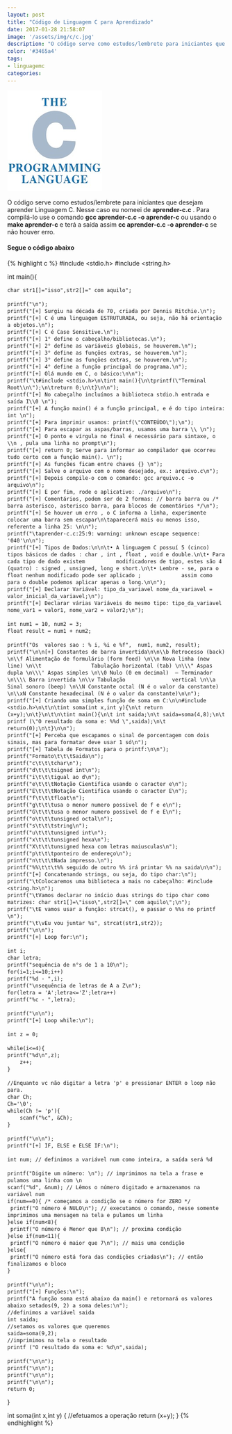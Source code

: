 ```yaml
---
layout: post
title: "Código de Linguagem C para Aprendizado"
date: 2017-01-28 21:58:07
image: '/assets/img/c/c.jpg'
description: "O código serve como estudos/lembrete para iniciantes que desejam aprender Linguagem C."
color: '#3465a4'
tags:
- linguagemc
categories:
---
```


![Linguagem C para Aprendizado](/assets/img/c/c.jpg)

O código serve como estudos/lembrete para iniciantes que desejam aprender Linguagem C. Nesse caso eu nomeei de __aprender-c.c__ . Para compilá-lo use o comando __gcc aprender-c.c -o aprender-c__ ou usando o __make aprender-c__ e terá a saída assim **cc     aprender-c.c   -o aprender-c** se não houver erro.

#### Segue o código abaixo
{% highlight c %}
#include <stdio.h>
#include <string.h>

int main(){

	char str1[]="isso",str2[]=" com aquilo";
	
	printf("\n");
	printf("[+] Surgiu na década de 70, criada por Dennis Ritchie.\n");
	printf("[+] C é uma linguagem ESTRUTURADA, ou seja, não há orientação a objetos.\n");
	printf("[+] C é Case Sensitive.\n");
	printf("[+] 1° define o cabeçalho/bibliotecas.\n");
	printf("[+] 2° define as variáveis globais, se houverem.\n");
	printf("[+] 3° define as funções extras, se houverem.\n");
	printf("[+] 3° define as funções extras, se houverem.\n");
	printf("[+] 4° define a função principal do programa.\n");
	printf("[+] Olá mundo em C, o básico:\n\n");
	printf("\t#include <stdio.h>\n\tint main(){\n\tprintf(\"Terminal Root\\n\");\n\treturn 0;\n\t}\n\n");
	printf("[+] No cabeçalho incluímos a biblioteca stdio.h entrada e saída I\\0 \n");
	printf("[+] A função main() é a função principal, e é do tipo inteira: int \n");
	printf("[+] Para imprimir usamos: printf(\"CONTEÚDO\");\n");
	printf("[+] Para escapar as aspas/barras, usamos uma barra \\ \n");
	printf("[+] O ponto e vírgula no final é necessário para sintaxe, o \\n , pula uma linha no prompt\n");
	printf("[+] return 0; Serve para informar ao compilador que ocorreu tudo certo com a função main(). \n");
	printf("[+] As funções ficam entre chaves {} \n");
	printf("[+] Salve o arquivo com o nome desejado, ex.: arquivo.c\n");
	printf("[+] Depois compile-o com o comando: gcc arquivo.c -o arquivo\n");
	printf("[+] E por fim, rode o aplicativo: ./arquivo\n");
	printf("[+] Comentários, podem ser de 2 formas: // barra barra ou /* barra asterisco, asterisco barra, para blocos de comentários */\n");
	printf("[+] Se houver um erro , o C informa a linha, experimente colocar uma barra sem escapar\n\taparecerá mais ou menos isso, referente a linha 25: \n\n");
	printf("\taprender-c.c:25:9: warning: unknown escape sequence: '040'\n\n");
	printf("[+] Tipos de Dados:\n\n\t• A linguagem C possuí 5 (cinco) tipos básicos de dados : char , int , float , void e double.\n\t• Para cada tipo de dado existem 			modificadores de tipo, estes são 4 (quatro) : signed , unsigned, long e short.\n\t• Lembre - se, para o float nenhum modificado pode ser aplicado ; 			assim como para o double podemos aplicar apenas o long.\n\n");
	printf("[+] Declarar Variável: tipo_da_variavel nome_da_variavel = valor_inicial_da_variavel;\n");
	printf("[+] Declarar várias Variáveis do mesmo tipo: tipo_da_variavel nome_var1 = valor1, nome_var2 = valor2;\n");
	
	int num1 = 10, num2 = 3;
	float result = num1 + num2;
	
	printf("Os  valores sao : % i, %i e %f",  num1, num2, result);
	printf("\n\n[+] Constantes de barra invertida\n\n\\b Retrocesso (back) \n\\f Alimentação de formulário (form feed) \n\\n Nova linha (new line) \n\\t 				Tabulação horizontal (tab) \n\\\" Aspas dupla \n\\\' Aspas simples \n\\0 Nulo (0 em decimal)  – Terminador \n\\\\ Barra invertida \n\\v Tabulação 				vertical \n\\a Sinal sonoro (beep) \n\\N Constante octal (N é o valor da constante) \n\\xN Constante hexadecimal (N é o valor da constante)\n\n");
	printf("[+] Criando uma simples função de soma em C:\n\n#include <stdio.h>\n\t\n\tint soma(int x,int y){\n\t return (x+y);\n\t}\n\t\n\tint main(){\n\t int saida;\n\t saida=soma(4,8);\n\t printf (\"O resultado da soma e: %%d \",saida);\n\t return(0);\n\t}\n\n");
	printf("[+] Perceba que escapamos o sinal de porcentagem com dois sinais, mas para formatar deve usar 1 só\n");
	printf("[+] Tabela de Formatos para o printf:\n\n");
	printf("Formato\t\t\tSaida\n");
	printf("c\t\t\tchar\n");
	printf("d\t\t\tsigned int\n");
	printf("i\t\t\tigual ao d\n");
	printf("e\t\t\tNotação Cientifica usando o caracter e\n");
	printf("E\t\t\tNotação Cientifica usando o caracter E\n");
	printf("f\t\t\tfloat\n");
	printf("g\t\t\tusa o menor numero possivel de f e e\n");
	printf("G\t\t\tusa o menor numero possivel de f e E\n");
	printf("o\t\t\tunsigned octal\n");
	printf("s\t\t\tstring\n");
	printf("u\t\t\tunsigned int\n");
	printf("x\t\t\tunsigned hexa\n");
	printf("X\t\t\tunsigned hexa com letras maiusculas\n");
	printf("p\t\t\tponteiro de endereço\n");
	printf("n\t\t\tNada impresso.\n");
	printf("%%\t\t\t%% seguido de outro %% irá printar %% na saida\n\n");
	printf("[+] Concatenando strings, ou seja, do tipo char:\n");
	printf("\tColocaremos uma biblioteca a mais no cabeçalho: #include <string.h>\n");
	printf("\tVamos declarar no início duas strings do tipo char como matrizes: char str1[]=\"isso\",str2[]=\" com aquilo\";\n");
	printf("\tE vamos usar a função: strcat(), e passar o %%s no printf \n");
	printf("\t\vEu vou juntar %s", strcat(str1,str2));
	printf("\n\n");
	printf("[+] Loop for:\n");
	
	int i;
 	char letra;
	printf("sequência de n°s de 1 a 10\n");
 	for(i=1;i<=10;i++)
 	printf("%d - ",i);
 	printf("\nsequência de letras de A a Z\n");
 	for(letra = 'A';letra<='Z';letra++)
 	printf("%c - ",letra);
	
	printf("\n\n");
	printf("[+] Loop while:\n");
	
	int z = 0;
 
 	while(i<=4){
	printf("%d\n",z);
		z++;
	}

	//Enquanto vc não digitar a letra 'p' e pressionar ENTER o loop não para.
	char Ch; 
	Ch='\0';
	while(Ch != 'p'){
		scanf("%c", &Ch);
	}
	
	printf("\n\n");
	printf("[+] IF, ELSE e ELSE IF:\n");
	
	int num; // definimos a variável num como inteira, a saída será %d
	
	printf("Digite um número: \n"); // imprimimos na tela a frase e pulamos uma linha com \n
	scanf("%d", &num); // Lêmos o número digitado e armazenamos na variável num
	if(num==0){ /* começamos a condição se o número for ZERO */
	 printf("O número é NULO\n"); // executamos o comando, nesse somente imprimimos uma mensagem na tela e pulamos um linha
	}else if(num<8){
	 printf("O número é Menor que 8\n"); // proxima condição
	}else if(num<11){
	 printf("O número é maior que 7\n"); // mais uma condição 
	}else{
	 printf("O número está fora das condições criadas\n"); // então finalizamos o bloco
	}
	
	printf("\n\n");
	printf("[+] Funções:\n");
	printf("A função soma está abaixo da main() e retornará os valores abaixo setados(9, 2) a soma deles:\n");
	//definimos a variável saida
	int saida;
	//setamos os valores que queremos
	saida=soma(9,2);
	//imprimimos na tela o resultado
	printf ("O resultado da soma e: %d\n",saida);
	
	printf("\n\n");
	printf("\n\n");
	printf("\n\n");
	printf("\n\n");
	return 0;
}

int soma(int x,int y)
{
 //efetuamos a operação
 return (x+y);
}
{% endhighlight %}


<script async src="https://pagead2.googlesyndication.com/pagead/js/adsbygoogle.js"></script>

<!-- Informat -->
<ins class="adsbygoogle"
 style="display:block"
 data-ad-client="ca-pub-2838251107855362"
 data-ad-slot="2327980059"
 data-ad-format="auto"
 data-full-width-responsive="true"></ins>

<script>
(adsbygoogle = window.adsbygoogle || []).push({});
</script>



